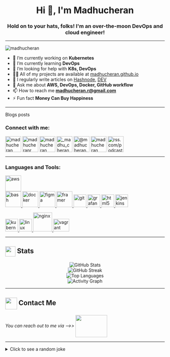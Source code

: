 <h1 align="center">Hi 👋, I'm Madhucheran</h1>
<h3 align="center">Hold on to your hats, folks! I'm an over-the-moon DevOps and cloud engineer!</h3>
<hr>
<p align="left"> <img src="https://komarev.com/ghpvc/?username=madhucheran&label=Profile%20views&color=0e75b6&style=flat" alt="madhucheran" /> </p>

- 🔭 I’m currently working on **Kubernetes**
- 🌱 I’m currently learning **DevOps**
- 🤝 I’m looking for help with **K8s, DevOps**
- 👨‍💻 All of my projects are available at [madhucheran.github.io](https://madhucheran.github.io)
- 📝 I regularly write articles on [Hashnode](https://hashnode.com/@madhucheran), [DEV](https://dev.to/madhucheran)
- 💬 Ask me about **AWS, DevOps, Docker, GitHub workflow**
- 📫 How to reach me **madhucheran.r@gmail.com**
- ⚡ Fun fact **Money Can Buy Happiness**
<hr>
Blogs posts
<!-- BLOG-POST-LIST:START -->
<!-- BLOG-POST-LIST:END -->

<h3 align="left">Connect with me:</h3>
<p align="left">
  <a href="https://dev.to/madhucheran" target="blank"><img align="center" src="https://res.cloudinary.com/practicaldev/image/fetch/s--oRJctm5T--/c_limit%2Cf_auto%2Cfl_progressive%2Cq_66%2Cw_880/https://dev-to-uploads.s3.amazonaws.com/i/ow81dc1olanqq6kfefxl.gif" alt="madhucheran" height="50" width="50" /></a>
  <a href="https://twitter.com/madhucheranr" target="blank"><img align="center" src="https://media3.giphy.com/media/v1.Y2lkPTc5MGI3NjExMjc0YTJ0ZjJ2M2tiZHFlMjBnenVidXZpeXBlZTM1M3ZwcTV5aTZlcSZlcD12MV9pbnRlcm5hbF9naWZfYnlfaWQmY3Q9Zw/KDGLRKwIMVXV5XLieP/giphy.webp" alt="madhucheranr" height="50" width="50" /></a>
  <a href="https://linkedin.com/in/madhucheran" target="blank"><img align="center" src="https://i.pinimg.com/originals/de/b4/6f/deb46f02a59e3b3a2aa58fac16290d63.gif" alt="madhucheran" height="50" width="50" /></a>
  <a href="https://instagram.com/_madhu_cheran_" target="blank"><img align="center" src="https://i.pinimg.com/originals/2c/09/4d/2c094d32daf5a9079a09588004319274.gif" alt="_madhu_cheran_" height="50" width="50" /></a>
  <a href="https://medium.com/@madhucheran.r" target="blank"><img align="center" src="https://www.kikkidu.com/wp-content/uploads/2020/10/BeeHome-Animation.gif" alt="@madhucheran.r" height="50" width="50" /></a>
  <a href="https://www.leetcode.com/madhucheran" target="blank"><img align="center" src="https://cdn.iconscout.com/icon/free/png-256/free-leetcode-3550772-2970357.png" alt="madhucheran" height="50" width="50" /></a>
  <a href="https://rss.com/podcasts/madhucheran/" target="blank"><img align="center" src="https://media2.giphy.com/media/v1.Y2lkPTc5MGI3NjExN3JwY3h6bnhuNXY3OXpienhldDBoYTRjYXQ2cnF6ZW9obHc3aHN0NiZlcD12MV9pbnRlcm5hbF9naWZfYnlfaWQmY3Q9cw/bOZ7nMX7aZcjbY0qSP/giphy.webp" alt="rss.com/podcasts/madhucheran/" height="50" width="50" /></a>
</p>
<hr>
<h3 align="left">Languages and Tools:</h3>
<p align="left">
  <a href="https://aws.amazon.com" target="_blank" rel="noreferrer">
    <img src="https://miro.medium.com/v2/resize:fit:1400/1*2-b5UkCIf7iF0eCTc-DFeQ.gif" alt="aws" width="50" height="50"/>
  </a><br>
  <a href="https://www.gnu.org/software/bash/" target="_blank" rel="noreferrer">
    <img src="https://tecadmin.net/tutorial/wp-content/uploads/2017/09/bash-logo.jpg" alt="bash" width="50" height="50"/>
  </a>
  <a href="https://www.docker.com/" target="_blank" rel="noreferrer">
    <img src="https://i.pinimg.com/originals/f5/5e/80/f55e8059ea945abfd6804b887dd4a0af.gif" alt="docker" width="50" height="50"/>
  </a>
  <a href="https://www.figma.com/" target="_blank" rel="noreferrer">
    <img src="https://cdn.dribbble.com/users/895367/screenshots/4239559/figma.gif" alt="figma" width="50" height="50"/>
  </a>
  <a href="https://www.framer.com/" target="_blank" rel="noreferrer">
    <img src="https://cdn.dribbble.com/users/71107/screenshots/2648189/framerlogoanimation.gif" alt="framer" width="50" height="50"/>
  </a>
  <a href="https://git-scm.com/" target="_blank" rel="noreferrer">
    <img src="https://cdn.dribbble.com/users/270616/screenshots/4884916/2018-07-28_21_11_02.gif" alt="git" width="40" height="40"/>
  </a>
  <a href="https://grafana.com" target="_blank" rel="noreferrer">
    <img src="https://w1.pngwing.com/pngs/950/813/png-transparent-github-logo-grafana-influxdb-dashboard-visualization-web-application-installation-data-plugin.png" alt="grafana" width="40" height="40"/>
  </a>
  <a href="https://www.w3.org/html/" target="_blank" rel="noreferrer">
    <img src="https://media4.giphy.com/media/v1.Y2lkPTc5MGI3NjExYmllMmlvY2w4dm5oaTR6bHIzemMxdjI4NHY3azJxZXh3czFpNGNsZCZlcD12MV9pbnRlcm5hbF9naWZfYnlfaWQmY3Q9cw/XAxylRMCdpbEWUAvr8/giphy.webp" alt="html5" width="40" height="40"/>
  </a>
  
  <a href="https://www.jenkins.io" target="_blank" rel="noreferrer">
    <img src="https://cdn.dribbble.com/users/1096850/screenshots/3488730/jenkins.gif" alt="jenkins" width="40" height="40"/><p></p>
  </a>
  <a href="https://kubernetes.io" target="_blank" rel="noreferrer">
    <img src="https://static-00.iconduck.com/assets.00/kubernetes-icon-512x499-3mjeet3c.png" alt="kubernetes" width="40" height="40"/>
  </a>
  <a href="https://www.linux.org/" target="_blank" rel="noreferrer">
    <img src="https://media.tenor.com/ko4tpRh2FTcAAAAj/mr-free-super-tux.gif" alt="linux" width="40" height="40"/>
  </a>
  <a href="https://www.nginx.com" target="_blank" rel="noreferrer">
    <img src="https://media3.giphy.com/avatars/Neogrips/FiQWa3uFqXM0.gif" alt="nginx" width="60" height="60"/>
  </a>
  <a href="https://www.vagrantup.com/" target="_blank" rel="noreferrer">
    <img src="https://cdn.iconscout.com/icon/free/png-256/free-vagrant-226063.png?f=webp" alt="vagrant" width="50" height="40"/>
  </a>
</p>
<hr>
  <summary><h2><img align="center" src="https://github.com/[madhucheran]/[madhucheran]/blob/main/icons/stats.gif" width="32"/> Stats</h2></summary>
  <div align="center">
    <img src="https://github-readme-stats.vercel.app/api?username=madhucheran&theme=midnight-purple&hide_border=false&include_all_commits=true&count_private=false" alt="GitHub Stats" /><br/>
    <img src="https://github-readme-streak-stats.herokuapp.com/?user=madhucheran&theme=midnight-purple&hide_border=false" alt="GitHub Streak" /><br/>
    <img src="https://github-readme-stats.vercel.app/api/top-langs/?username=madhucheran&theme=midnight-purple&hide_border=false&include_all_commits=true&count_private=false&layout=compact" alt="Top Languages" /><br/>
    <img src="https://github-readme-activity-graph.vercel.app/graph?username=madhucheran&theme=nord" alt="Activity Graph" />
  </div>
<hr>

  <summary><h2> <img align="center" src="https://cdn.dribbble.com/users/2113992/screenshots/14510264/media/37a62d305ca45e21f00f40adc9016b36.gif" width="37"/> Contact Me</h2></summary>
  <p>
    <i>You can reach out to me via -->> </i>
    <a href=mailto:madhucheran.r@gmail.com>
      <img align="center" src="https://cdn.dribbble.com/users/3497212/screenshots/11476810/media/c18175dc05724f0c933fa8f49b2ff875.gif" width="100" height="70"/>
    </a>
  </p>
<hr>
<details>
  <summary>Click to see a random joke</summary>
  <div align="center">

  ![Jokes Card](https://readme-jokes.vercel.app/api?theme=halloween)

  </div>
</details>

